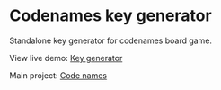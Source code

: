 # Codenames key generator

Standalone key generator for codenames board game.

View live demo:
[Key generator](https://aris-papadopoulos.github.io/codenames-key-generator/)

Main project:
[Code names](https://aris-papadopoulos.github.io/codenames/)